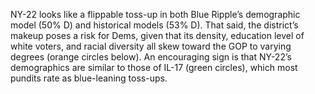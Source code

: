NY-22 looks like a flippable toss-up in both Blue Ripple’s demographic
model (50% D) and historical models (53% D). That said, the district’s
makeup poses a risk for Dems, given that its density, education level
of white voters, and racial diversity all skew toward the GOP to varying
degrees (orange circles below). An encouraging sign is that NY-22’s
demographics are similar to those of IL-17 (green circles), which most
pundits rate as blue-leaning toss-ups.

